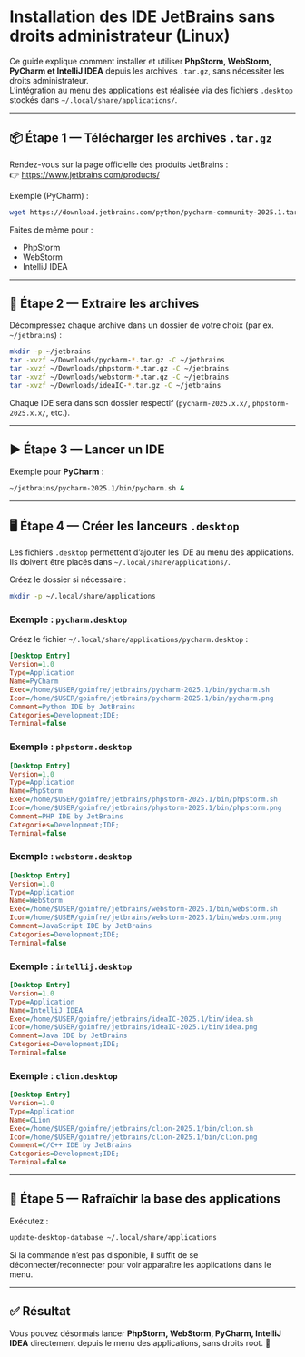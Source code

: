 # Installation des IDE JetBrains sans droits administrateur (Linux)

Ce guide explique comment installer et utiliser **PhpStorm, WebStorm, PyCharm et IntelliJ IDEA** depuis les archives `.tar.gz`, sans nécessiter les droits administrateur.  
L’intégration au menu des applications est réalisée via des fichiers `.desktop` stockés dans `~/.local/share/applications/`.

---

## 📦 Étape 1 — Télécharger les archives `.tar.gz`

Rendez-vous sur la page officielle des produits JetBrains :  
👉 https://www.jetbrains.com/products/

Exemple (PyCharm) :  
```bash
wget https://download.jetbrains.com/python/pycharm-community-2025.1.tar.gz -P ~/Downloads
```

Faites de même pour :
- PhpStorm  
- WebStorm  
- IntelliJ IDEA  

---

## 📂 Étape 2 — Extraire les archives

Décompressez chaque archive dans un dossier de votre choix (par ex. `~/jetbrains`) :

```bash
mkdir -p ~/jetbrains
tar -xvzf ~/Downloads/pycharm-*.tar.gz -C ~/jetbrains
tar -xvzf ~/Downloads/phpstorm-*.tar.gz -C ~/jetbrains
tar -xvzf ~/Downloads/webstorm-*.tar.gz -C ~/jetbrains
tar -xvzf ~/Downloads/ideaIC-*.tar.gz -C ~/jetbrains
```

Chaque IDE sera dans son dossier respectif (`pycharm-2025.x.x/`, `phpstorm-2025.x.x/`, etc.).

---

## ▶️ Étape 3 — Lancer un IDE

Exemple pour **PyCharm** :
```bash
~/jetbrains/pycharm-2025.1/bin/pycharm.sh &
```

---

## 🖥 Étape 4 — Créer les lanceurs `.desktop`

Les fichiers `.desktop` permettent d’ajouter les IDE au menu des applications.  
Ils doivent être placés dans `~/.local/share/applications/`.

Créez le dossier si nécessaire :
```bash
mkdir -p ~/.local/share/applications
```

### Exemple : `pycharm.desktop`

Créez le fichier `~/.local/share/applications/pycharm.desktop` :

```ini
[Desktop Entry]
Version=1.0
Type=Application
Name=PyCharm
Exec=/home/$USER/goinfre/jetbrains/pycharm-2025.1/bin/pycharm.sh
Icon=/home/$USER/goinfre/jetbrains/pycharm-2025.1/bin/pycharm.png
Comment=Python IDE by JetBrains
Categories=Development;IDE;
Terminal=false
```

### Exemple : `phpstorm.desktop`

```ini
[Desktop Entry]
Version=1.0
Type=Application
Name=PhpStorm
Exec=/home/$USER/goinfre/jetbrains/phpstorm-2025.1/bin/phpstorm.sh
Icon=/home/$USER/goinfre/jetbrains/phpstorm-2025.1/bin/phpstorm.png
Comment=PHP IDE by JetBrains
Categories=Development;IDE;
Terminal=false
```

### Exemple : `webstorm.desktop`

```ini
[Desktop Entry]
Version=1.0
Type=Application
Name=WebStorm
Exec=/home/$USER/goinfre/jetbrains/webstorm-2025.1/bin/webstorm.sh
Icon=/home/$USER/goinfre/jetbrains/webstorm-2025.1/bin/webstorm.png
Comment=JavaScript IDE by JetBrains
Categories=Development;IDE;
Terminal=false
```

### Exemple : `intellij.desktop`

```ini
[Desktop Entry]
Version=1.0
Type=Application
Name=IntelliJ IDEA
Exec=/home/$USER/goinfre/jetbrains/ideaIC-2025.1/bin/idea.sh
Icon=/home/$USER/goinfre/jetbrains/ideaIC-2025.1/bin/idea.png
Comment=Java IDE by JetBrains
Categories=Development;IDE;
Terminal=false
```

### Exemple : `clion.desktop`

```ini
[Desktop Entry]
Version=1.0
Type=Application
Name=CLion
Exec=/home/$USER/goinfre/jetbrains/clion-2025.1/bin/clion.sh
Icon=/home/$USER/goinfre/jetbrains/clion-2025.1/bin/clion.png
Comment=C/C++ IDE by JetBrains
Categories=Development;IDE;
Terminal=false
```

---

## 🔄 Étape 5 — Rafraîchir la base des applications

Exécutez :
```bash
update-desktop-database ~/.local/share/applications
```

Si la commande n’est pas disponible, il suffit de se déconnecter/reconnecter pour voir apparaître les applications dans le menu.

---

## ✅ Résultat

Vous pouvez désormais lancer **PhpStorm, WebStorm, PyCharm, IntelliJ IDEA** directement depuis le menu des applications, sans droits root. 🚀
